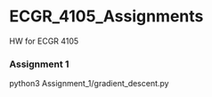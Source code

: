 # ECGR_4105_Assignments
HW for ECGR 4105


### Assignment 1
python3 Assignment_1/gradient_descent.py 